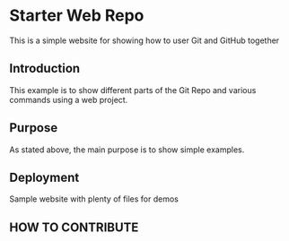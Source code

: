 # Starter Web Repo

This is a simple website for showing how to user Git and GitHub together


## Introduction

This example is to show different parts of the Git Repo and various commands using a web project.

## Purpose

As stated above, the main purpose is to show simple examples.

## Deployment

Sample website with plenty of files for demos

## HOW TO CONTRIBUTE
